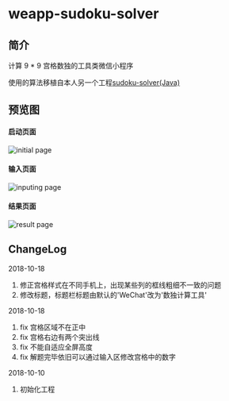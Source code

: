 # weapp-sudoku-solver

## 简介

计算 9 * 9 宫格数独的工具类微信小程序

使用的算法移植自本人另一个工程[sudoku-solver(Java)](https://github.com/thisAmateur/sudoku-solver)

## 预览图
#### 启动页面
![initial page](https://github.com/thisAmateur/weapp-sudoku-solver/raw/master/readme_img/initial.png)
#### 输入页面
![inputing page](https://github.com/thisAmateur/weapp-sudoku-solver/raw/master/readme_img/input.png)
#### 结果页面
![result page](https://github.com/thisAmateur/weapp-sudoku-solver/raw/master/readme_img/solved.png)

## ChangeLog

2018-10-18

1.  修正宫格样式在不同手机上，出现某些列的框线粗细不一致的问题
2.  修改标题，标题栏标题由默认的'WeChat'改为'数独计算工具'

2018-10-18

1.  fix 宫格区域不在正中
2.  fix 宫格右边有两个突出线
3.  fix 不能自适应全屏高度
4.  fix 解题完毕依旧可以通过输入区修改宫格中的数字

2018-10-10

1.  初始化工程
